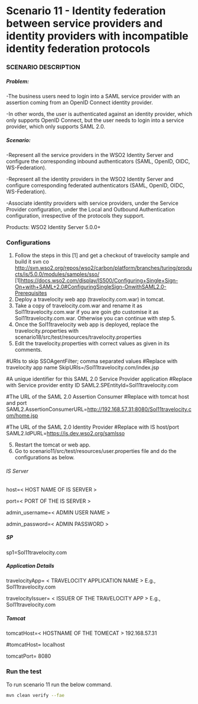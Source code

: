 # Scenario 11 - Identity federation between service providers and identity providers with incompatible identity federation protocols

### SCENARIO DESCRIPTION

##### Problem:

-The business users need to login into a SAML service provider with an assertion coming from an OpenID Connect identity provider.

-In other words, the user is authenticated against an identity provider, which only supports OpenID Connect, but the user needs to login into a service provider, which only supports SAML 2.0.


##### Scenario:

-Represent all the service providers in the WSO2 Identity Server and configure the corresponding inbound authenticators (SAML, OpenID, OIDC, WS-Federation).

-Represent all the identity providers in the WSO2 Identity Server and configure corresponding federated authenticators (SAML, OpenID, OIDC, WS-Federation).

-Associate identity providers with service providers, under the Service Provider configuration, under the Local and Outbound Authentication configuration, irrespective of the protocols they support.

Products: WSO2 Identity Server 5.0.0+


### Configurations
1. Follow the steps in this [1] and get a checkout of travelocity sample and build it
svn co http://svn.wso2.org/repos/wso2/carbon/platform/branches/turing/products/is/5.0.0/modules/samples/sso/
[1]https://docs.wso2.com/display/IS500/Configuring+Single+Sign-On+with+SAML+2.0#ConfiguringSingleSign-OnwithSAML2.0-Prerequisites
2.  Deploy a travelocity web app (travelocity.com.war) in tomcat.
3. Take a copy of travelocity.com.war and rename it as Sol11travelocity.com.war if you are goin gto customise it as Sol11travelocity.com.war. Otherwise you can continue with step 5.
4. Once the Sol11travelocity web app is deployed, replace the travelocity.properties with scenario18/src/test/resources/travelocity.properties
5. Edit the travelocity.properties with correct values as given in its comments.

#URIs to skip SSOAgentFilter; comma separated values
#Replace with travelocity app name
SkipURIs=/Sol11travelocity.com/index.jsp


#A unique identifier for this SAML 2.0 Service Provider application
#Replace with Service provider entity ID
SAML2.SPEntityId=Sol11travelocity.com

#The URL of the SAML 2.0 Assertion Consumer
#Replace with tomcat host and port
SAML2.AssertionConsumerURL=http://192.168.57.31:8080/Sol11travelocity.com/home.jsp

#The URL of the SAML 2.0 Identity Provider
#Replace with IS host/port
SAML2.IdPURL=https://is.dev.wso2.org/samlsso

5. Restart the tomcat or web app.
6. Go to scenario11/src/test/resources/user.properties file and do the configurations as below.

###### IS Server
host=< HOST NAME OF IS SERVER >

port=< PORT OF THE IS SERVER >

admin_username=< ADMIN USER NAME >

admin_password=< ADMIN PASSWORD >

##### SP
sp1=Sol11travelocity.com

##### Application Details

travelocityApp= < TRAVELOCITY APPLICATION NAME > E.g., Sol11travelocity.com

travelocityIssuer= < ISSUER OF THE TRAVELOCITY APP > E.g., Sol11travelocity.com

##### Tomcat
tomcatHost=< HOSTNAME OF THE TOMECAT >  192.168.57.31

#tomcatHost=<HOSTNAME OF THE TOMCAT >  localhost

tomcatPort= <PORT OF THE TOMCAT> 8080

### Run the test

To run scenario 11 run the below command.

```bash
mvn clean verify --fae
```

